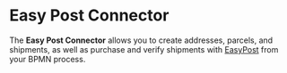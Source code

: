 # Easy Post Connector

The **Easy Post Connector** allows you to create addresses, parcels, and shipments, as well as purchase and verify shipments with [EasyPost](https://www.easypost.com/) from your BPMN process.
